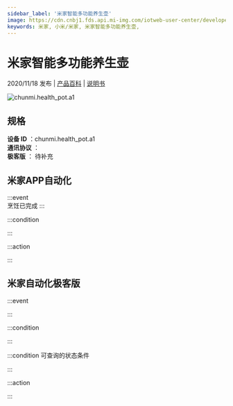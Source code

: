 ```yaml
---
sidebar_label: '米家智能多功能养生壶'
image: https://cdn.cnbj1.fds.api.mi-img.com/iotweb-user-center/developer_1679047767511DDWqt5oT.png?GalaxyAccessKeyId=AKVGLQWBOVIRQ3XLEW&Expires=9223372036854775807&Signature=fYA759l7rlgIftHjJQ8nUwtzzWs=
keywords: 米家, 小米/米家, 米家智能多功能养生壶, 
---
```

# 米家智能多功能养生壶

2020/11/18 发布 | [产品百科](https://home.mi.com/webapp/content/baike/product/index.html?model=chunmi.health_pot.a1/) | [说明书](https://home.mi.com/views/introduction.html?model=chunmi.health_pot.a1&region=cn)

![chunmi.health_pot.a1](https://cdn.cnbj1.fds.api.mi-img.com/iotweb-user-center/developer_1679047767511DDWqt5oT.png?GalaxyAccessKeyId=AKVGLQWBOVIRQ3XLEW&Expires=9223372036854775807&Signature=fYA759l7rlgIftHjJQ8nUwtzzWs=)

## 规格  
> 
**设备 ID** ：chunmi.health_pot.a1  
**通讯协议** ：  
**极客版**  ： 待补充 


## 米家APP自动化  

:::event  
烹饪已完成
:::

:::condition  

:::

:::action   

:::

## 米家自动化极客版  

:::event  

:::

:::condition  

:::

:::condition 可查询的状态条件  

:::

:::action  

:::

        
